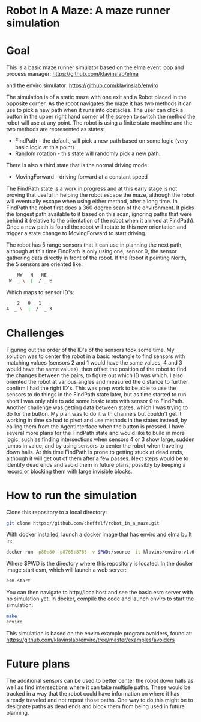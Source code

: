 Robot In A Maze: A maze runner simulation
===

Goal
==

This is a basic maze runner simulator based on the elma event loop and process manager:
https://github.com/klavinslab/elma

and the enviro simulator:
https://github.com/klavinslab/enviro


The simulation is of a static maze with one exit and a Robot placed in the opposite corner. As the robot navigates the maze it has two methods it can use to pick a new path when it runs into obstacles. The user can click a button in the upper right hand corner of the screen to switch the method the robot will use at any point. The robot is using a finite state machine and the two methods are represented as states:

- FindPath - the default, will pick a new path based on some logic (very basic logic at this point)
- Random rotation - this state will randomly pick a new path.

There is also a third state that is the normal driving mode:
- MovingForward - driving forward at a constant speed

The FindPath state is a work in progress and at this early stage is not proving that useful in helping the robot escape the maze, although the robot will eventually escape when using either method, after a long time. In FindPath the robot first does a 360 degree scan of the environment. It picks the longest path available to it based on this scan, ignoring paths that were behind it (relative to the orientation of the robot when it arrived at FindPath). Once a new path is found the robot will rotate to this new orientation and trigger a state change to MovingForward to start driving.

The robot has 5 range sensors that it can use in planning the next path, although at this time FindPath is only using one, sensor 0, the sensor gathering data directly in front of the robot. If the Robot it pointing North, the 5 sensors are oriented like:

```bash
    NW   N   NE
 W  _ \  |  / _ E
 ```

 Which maps to sensor ID's:
 ```bash
     2   0   1
 4  _ \  |  /  _ 3
```

Challenges
==

Figuring out the order of the ID's of the sensors took some time. My solution was to center the robot in a basic rectangle to find sensors with matching values (sensors 2 and 1 would have the same values, 4 and 3 would have the same values), then offset the position of the robot to find the changes between the pairs, to figure out which ID was which. I also oriented the robot at various angles and measured the distance to further confirm I had the right ID's. This was prep work to be able to use the sensors to do things in the FindPath state later, but as time started to run short I was only able to add some basic tests with sensor 0 to FindPath. Another challenge was getting data between states, which I was trying to do for the button. My plan was to do it with channels but couldn't get it working in time so had to pivot and use methods in the states instead, by calling them from the AgentInterface when the button is pressed.
I have several more plans for the FindPath state and would like to build in more logic, such as finding intersections when sensors 4 or 3 show large, sudden jumps in value, and by using sensors to center the robot when traveling down halls. At this time FindPath is prone to getting stuck at dead ends, although it will get out of them after a few passes. Next steps would be to identify dead ends and avoid them in future plans, possibly by keeping a record or blocking them with large invisible blocks.

How to run the simulation
===

Clone this repository to a local directory:
```bash
git clone https://github.com/cheffelf/robot_in_a_maze.git
```
With docker installed, launch a docker image that has enviro and elma built in:
```bash
docker run -p80:80 -p8765:8765 -v $PWD:/source -it klavins/enviro:v1.6 bash
```
Where $PWD is the directory where this repository is located. In the docker image start esm, which will launch a web server:

```bash
esm start
```
You can then navigate to http://localhost and see the basic esm server with no simulation yet.
In docker, compile the code and launch enviro to start the simulation:
```bash
make
enviro
```

This simulation is based on the enviro example program avoiders, found at:
https://github.com/klavinslab/enviro/tree/master/examples/avoiders


Future plans
==

The additional sensors can be used to better center the robot down halls as well as find intersections where it can take multiple paths. These would be tracked in a way that the robot could have information on where it has already traveled and not repeat those paths. One way to do this might be to designate paths as dead ends and block them from being used in future planning.